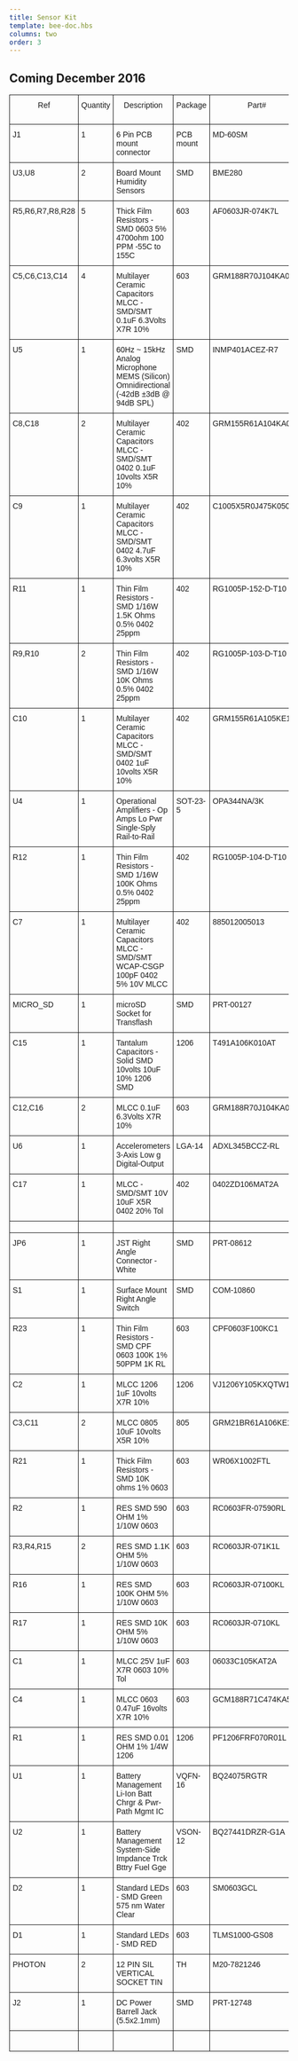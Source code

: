 ```yaml
---
title: Sensor Kit
template: bee-doc.hbs
columns: two
order: 3
---
```


## Coming December 2016

<style type="text/css">
.tg  {border-collapse:collapse;border-spacing:0;}
.tg td{font-family:Arial, sans-serif;font-size:14px;padding:10px 5px;border-style:solid;border-width:1px;overflow:hidden;word-break:normal;}
.tg th{font-family:Arial, sans-serif;font-size:14px;font-weight:normal;padding:10px 5px;border-style:solid;border-width:1px;overflow:hidden;word-break:normal;}
.tg .tg-yw4l{vertical-align:top}
</style>
<table class="tg">
  <tr>
    <th class="tg-yw4l">Ref</th>
    <th class="tg-yw4l">Quantity</th>
    <th class="tg-yw4l">Description</th>
    <th class="tg-yw4l">Package</th>
    <th class="tg-yw4l">Part#</th>
    <th class="tg-yw4l">Manufacturer</th>
    <th class="tg-yw4l">Unit Cost</th>
    <th class="tg-yw4l">Total Cost</th>
  </tr>
  <tr>
    <td class="tg-yw4l">J1</td>
    <td class="tg-yw4l">1</td>
    <td class="tg-yw4l">6 Pin PCB mount connector</td>
    <td class="tg-yw4l">PCB mount</td>
    <td class="tg-yw4l">MD-60SM</td>
    <td class="tg-yw4l">CUI</td>
    <td class="tg-yw4l">$1.26</td>
    <td class="tg-yw4l">$1.26</td>
  </tr>
  <tr>
    <td class="tg-yw4l">U3,U8</td>
    <td class="tg-yw4l">2</td>
    <td class="tg-yw4l">Board Mount Humidity Sensors</td>
    <td class="tg-yw4l">SMD</td>
    <td class="tg-yw4l">BME280</td>
    <td class="tg-yw4l">Bosch Sensortec</td>
    <td class="tg-yw4l">$6.49</td>
    <td class="tg-yw4l">$12.98</td>
  </tr>
  <tr>
    <td class="tg-yw4l">R5,R6,R7,R8,R28</td>
    <td class="tg-yw4l">5</td>
    <td class="tg-yw4l">Thick Film Resistors - SMD 0603 5% 4700ohm 100 PPM -55C to 155C</td>
    <td class="tg-yw4l">603</td>
    <td class="tg-yw4l">AF0603JR-074K7L</td>
    <td class="tg-yw4l">Yageo</td>
    <td class="tg-yw4l">$0.03</td>
    <td class="tg-yw4l">$0.14</td>
  </tr>
  <tr>
    <td class="tg-yw4l">C5,C6,C13,C14</td>
    <td class="tg-yw4l">4</td>
    <td class="tg-yw4l">Multilayer Ceramic Capacitors MLCC - SMD/SMT 0.1uF 6.3Volts X7R 10%</td>
    <td class="tg-yw4l">603</td>
    <td class="tg-yw4l">GRM188R70J104KA01D</td>
    <td class="tg-yw4l">Murata</td>
    <td class="tg-yw4l">$0.03</td>
    <td class="tg-yw4l">$0.13</td>
  </tr>
  <tr>
    <td class="tg-yw4l">U5</td>
    <td class="tg-yw4l">1</td>
    <td class="tg-yw4l">60Hz ~ 15kHz Analog Microphone MEMS (Silicon) Omnidirectional (-42dB ±3dB @ 94dB SPL)</td>
    <td class="tg-yw4l">SMD</td>
    <td class="tg-yw4l">INMP401ACEZ-R7</td>
    <td class="tg-yw4l">InvenSense</td>
    <td class="tg-yw4l">$3.04</td>
    <td class="tg-yw4l">$3.04</td>
  </tr>
  <tr>
    <td class="tg-yw4l">C8,C18</td>
    <td class="tg-yw4l">2</td>
    <td class="tg-yw4l">Multilayer Ceramic Capacitors MLCC - SMD/SMT 0402 0.1uF 10volts X5R 10%</td>
    <td class="tg-yw4l">402</td>
    <td class="tg-yw4l">GRM155R61A104KA01D</td>
    <td class="tg-yw4l">Murata</td>
    <td class="tg-yw4l">$0.01</td>
    <td class="tg-yw4l">$0.01</td>
  </tr>
  <tr>
    <td class="tg-yw4l">C9</td>
    <td class="tg-yw4l">1</td>
    <td class="tg-yw4l">Multilayer Ceramic Capacitors MLCC - SMD/SMT 0402 4.7uF 6.3volts X5R 10%</td>
    <td class="tg-yw4l">402</td>
    <td class="tg-yw4l">C1005X5R0J475K050BC</td>
    <td class="tg-yw4l">TDK</td>
    <td class="tg-yw4l">$0.35</td>
    <td class="tg-yw4l">$0.35</td>
  </tr>
  <tr>
    <td class="tg-yw4l">R11</td>
    <td class="tg-yw4l">1</td>
    <td class="tg-yw4l">Thin Film Resistors - SMD 1/16W 1.5K Ohms 0.5% 0402 25ppm</td>
    <td class="tg-yw4l">402</td>
    <td class="tg-yw4l">RG1005P-152-D-T10</td>
    <td class="tg-yw4l">Susumu</td>
    <td class="tg-yw4l">$0.07</td>
    <td class="tg-yw4l">$0.07</td>
  </tr>
  <tr>
    <td class="tg-yw4l">R9,R10</td>
    <td class="tg-yw4l">2</td>
    <td class="tg-yw4l">Thin Film Resistors - SMD 1/16W 10K Ohms 0.5% 0402 25ppm</td>
    <td class="tg-yw4l">402</td>
    <td class="tg-yw4l">RG1005P-103-D-T10</td>
    <td class="tg-yw4l">Susumu</td>
    <td class="tg-yw4l">$0.07</td>
    <td class="tg-yw4l">$0.13</td>
  </tr>
  <tr>
    <td class="tg-yw4l">C10</td>
    <td class="tg-yw4l">1</td>
    <td class="tg-yw4l">Multilayer Ceramic Capacitors MLCC - SMD/SMT 0402 1uF 10volts X5R 10%</td>
    <td class="tg-yw4l">402</td>
    <td class="tg-yw4l">GRM155R61A105KE15D</td>
    <td class="tg-yw4l">Murata</td>
    <td class="tg-yw4l">$0.01</td>
    <td class="tg-yw4l">$0.01</td>
  </tr>
  <tr>
    <td class="tg-yw4l">U4</td>
    <td class="tg-yw4l">1</td>
    <td class="tg-yw4l">Operational Amplifiers - Op Amps Lo Pwr Single-Sply Rail-to-Rail</td>
    <td class="tg-yw4l">SOT-23-5</td>
    <td class="tg-yw4l">OPA344NA/3K</td>
    <td class="tg-yw4l">Texas Instruments</td>
    <td class="tg-yw4l">$1.19</td>
    <td class="tg-yw4l">$1.19</td>
  </tr>
  <tr>
    <td class="tg-yw4l">R12</td>
    <td class="tg-yw4l">1</td>
    <td class="tg-yw4l">Thin Film Resistors - SMD 1/16W 100K Ohms 0.5% 0402 25ppm</td>
    <td class="tg-yw4l">402</td>
    <td class="tg-yw4l">RG1005P-104-D-T10</td>
    <td class="tg-yw4l">Susumu</td>
    <td class="tg-yw4l">$0.01</td>
    <td class="tg-yw4l">$0.01</td>
  </tr>
  <tr>
    <td class="tg-yw4l">C7</td>
    <td class="tg-yw4l">1</td>
    <td class="tg-yw4l">Multilayer Ceramic Capacitors MLCC - SMD/SMT WCAP-CSGP 100pF 0402 5% 10V MLCC</td>
    <td class="tg-yw4l">402</td>
    <td class="tg-yw4l">885012005013</td>
    <td class="tg-yw4l">Wurth Electronics</td>
    <td class="tg-yw4l">$0.06</td>
    <td class="tg-yw4l">$0.06</td>
  </tr>
  <tr>
    <td class="tg-yw4l">MICRO_SD</td>
    <td class="tg-yw4l">1</td>
    <td class="tg-yw4l">microSD Socket for Transflash</td>
    <td class="tg-yw4l">SMD</td>
    <td class="tg-yw4l">PRT-00127</td>
    <td class="tg-yw4l">Sparkfun</td>
    <td class="tg-yw4l">$3.95</td>
    <td class="tg-yw4l">$3.95</td>
  </tr>
  <tr>
    <td class="tg-yw4l">C15</td>
    <td class="tg-yw4l">1</td>
    <td class="tg-yw4l">Tantalum Capacitors - Solid SMD 10volts 10uF 10% 1206 SMD</td>
    <td class="tg-yw4l">1206</td>
    <td class="tg-yw4l">T491A106K010AT</td>
    <td class="tg-yw4l">Kemet</td>
    <td class="tg-yw4l">$0.22</td>
    <td class="tg-yw4l">$0.22</td>
  </tr>
  <tr>
    <td class="tg-yw4l">C12,C16</td>
    <td class="tg-yw4l">2</td>
    <td class="tg-yw4l">MLCC 0.1uF 6.3Volts X7R 10%</td>
    <td class="tg-yw4l">603</td>
    <td class="tg-yw4l">GRM188R70J104KA01D</td>
    <td class="tg-yw4l">Murata</td>
    <td class="tg-yw4l">$0.03</td>
    <td class="tg-yw4l">$0.07</td>
  </tr>
  <tr>
    <td class="tg-yw4l">U6</td>
    <td class="tg-yw4l">1</td>
    <td class="tg-yw4l">Accelerometers 3-Axis Low g Digital-Output</td>
    <td class="tg-yw4l">LGA-14</td>
    <td class="tg-yw4l">ADXL345BCCZ-RL</td>
    <td class="tg-yw4l">Analog Devices</td>
    <td class="tg-yw4l">$6.23</td>
    <td class="tg-yw4l">$6.23</td>
  </tr>
  <tr>
    <td class="tg-yw4l">C17</td>
    <td class="tg-yw4l">1</td>
    <td class="tg-yw4l">MLCC - SMD/SMT 10V 10uF X5R 0402 20% Tol</td>
    <td class="tg-yw4l">402</td>
    <td class="tg-yw4l">0402ZD106MAT2A</td>
    <td class="tg-yw4l">AVX</td>
    <td class="tg-yw4l">$0.37</td>
    <td class="tg-yw4l">$0.37</td>
  </tr>
  <tr>
    <td class="tg-yw4l"></td>
    <td class="tg-yw4l"></td>
    <td class="tg-yw4l"></td>
    <td class="tg-yw4l"></td>
    <td class="tg-yw4l"></td>
    <td class="tg-yw4l"></td>
    <td class="tg-yw4l"></td>
    <td class="tg-yw4l"></td>
  </tr>
  <tr>
    <td class="tg-yw4l">JP6</td>
    <td class="tg-yw4l">1</td>
    <td class="tg-yw4l">JST Right Angle Connector - White</td>
    <td class="tg-yw4l">SMD</td>
    <td class="tg-yw4l">PRT-08612</td>
    <td class="tg-yw4l">Sparkfun</td>
    <td class="tg-yw4l">$0.95</td>
    <td class="tg-yw4l">$0.95</td>
  </tr>
  <tr>
    <td class="tg-yw4l">S1</td>
    <td class="tg-yw4l">1</td>
    <td class="tg-yw4l">Surface Mount Right Angle Switch</td>
    <td class="tg-yw4l">SMD</td>
    <td class="tg-yw4l">COM-10860</td>
    <td class="tg-yw4l">Sparkfun</td>
    <td class="tg-yw4l">$0.95</td>
    <td class="tg-yw4l">$0.95</td>
  </tr>
  <tr>
    <td class="tg-yw4l">R23</td>
    <td class="tg-yw4l">1</td>
    <td class="tg-yw4l">Thin Film Resistors - SMD CPF 0603 100K 1% 50PPM 1K RL</td>
    <td class="tg-yw4l">603</td>
    <td class="tg-yw4l">CPF0603F100KC1</td>
    <td class="tg-yw4l">TE Connectivity</td>
    <td class="tg-yw4l">$0.10</td>
    <td class="tg-yw4l">$0.10</td>
  </tr>
  <tr>
    <td class="tg-yw4l">C2</td>
    <td class="tg-yw4l">1</td>
    <td class="tg-yw4l">MLCC 1206 1uF 10volts X7R 10%</td>
    <td class="tg-yw4l">1206</td>
    <td class="tg-yw4l">VJ1206Y105KXQTW1BC</td>
    <td class="tg-yw4l">Vishay</td>
    <td class="tg-yw4l">$0.10</td>
    <td class="tg-yw4l">$0.10</td>
  </tr>
  <tr>
    <td class="tg-yw4l">C3,C11</td>
    <td class="tg-yw4l">2</td>
    <td class="tg-yw4l">MLCC 0805 10uF 10volts X5R 10%</td>
    <td class="tg-yw4l">805</td>
    <td class="tg-yw4l">GRM21BR61A106KE19L</td>
    <td class="tg-yw4l">Murata</td>
    <td class="tg-yw4l">$0.04</td>
    <td class="tg-yw4l">$0.09</td>
  </tr>
  <tr>
    <td class="tg-yw4l">R21</td>
    <td class="tg-yw4l">1</td>
    <td class="tg-yw4l">Thick Film Resistors - SMD 10K ohms 1% 0603</td>
    <td class="tg-yw4l">603</td>
    <td class="tg-yw4l">WR06X1002FTL</td>
    <td class="tg-yw4l">Walsin</td>
    <td class="tg-yw4l">$0.10</td>
    <td class="tg-yw4l">$0.10</td>
  </tr>
  <tr>
    <td class="tg-yw4l">R2</td>
    <td class="tg-yw4l">1</td>
    <td class="tg-yw4l">RES SMD 590 OHM 1% 1/10W 0603</td>
    <td class="tg-yw4l">603</td>
    <td class="tg-yw4l">RC0603FR-07590RL</td>
    <td class="tg-yw4l">Yageo</td>
    <td class="tg-yw4l">$0.01</td>
    <td class="tg-yw4l">$0.01</td>
  </tr>
  <tr>
    <td class="tg-yw4l">R3,R4,R15</td>
    <td class="tg-yw4l">2</td>
    <td class="tg-yw4l">RES SMD 1.1K OHM 5% 1/10W 0603</td>
    <td class="tg-yw4l">603</td>
    <td class="tg-yw4l">RC0603JR-071K1L</td>
    <td class="tg-yw4l">Yageo</td>
    <td class="tg-yw4l">$0.01</td>
    <td class="tg-yw4l">$0.02</td>
  </tr>
  <tr>
    <td class="tg-yw4l">R16</td>
    <td class="tg-yw4l">1</td>
    <td class="tg-yw4l">RES SMD 100K OHM 5% 1/10W 0603</td>
    <td class="tg-yw4l">603</td>
    <td class="tg-yw4l">RC0603JR-07100KL</td>
    <td class="tg-yw4l">Yageo</td>
    <td class="tg-yw4l">$0.01</td>
    <td class="tg-yw4l">$0.01</td>
  </tr>
  <tr>
    <td class="tg-yw4l">R17</td>
    <td class="tg-yw4l">1</td>
    <td class="tg-yw4l">RES SMD 10K OHM 5% 1/10W 0603</td>
    <td class="tg-yw4l">603</td>
    <td class="tg-yw4l">RC0603JR-0710KL</td>
    <td class="tg-yw4l">Yageo</td>
    <td class="tg-yw4l">$0.01</td>
    <td class="tg-yw4l">$0.01</td>
  </tr>
  <tr>
    <td class="tg-yw4l">C1</td>
    <td class="tg-yw4l">1</td>
    <td class="tg-yw4l">MLCC 25V 1uF X7R 0603 10% Tol</td>
    <td class="tg-yw4l">603</td>
    <td class="tg-yw4l">06033C105KAT2A</td>
    <td class="tg-yw4l">AVX</td>
    <td class="tg-yw4l">$0.11</td>
    <td class="tg-yw4l">$0.11</td>
  </tr>
  <tr>
    <td class="tg-yw4l">C4</td>
    <td class="tg-yw4l">1</td>
    <td class="tg-yw4l">MLCC 0603 0.47uF 16volts X7R 10%</td>
    <td class="tg-yw4l">603</td>
    <td class="tg-yw4l">GCM188R71C474KA55D</td>
    <td class="tg-yw4l">Murata</td>
    <td class="tg-yw4l">$0.12</td>
    <td class="tg-yw4l">$0.12</td>
  </tr>
  <tr>
    <td class="tg-yw4l">R1</td>
    <td class="tg-yw4l">1</td>
    <td class="tg-yw4l">RES SMD 0.01 OHM 1% 1/4W 1206</td>
    <td class="tg-yw4l">1206</td>
    <td class="tg-yw4l">PF1206FRF070R01L</td>
    <td class="tg-yw4l">Yageo</td>
    <td class="tg-yw4l">$0.40</td>
    <td class="tg-yw4l">$0.40</td>
  </tr>
  <tr>
    <td class="tg-yw4l">U1</td>
    <td class="tg-yw4l">1</td>
    <td class="tg-yw4l">Battery Management Li-Ion Batt Chrgr &amp; Pwr-Path Mgmt IC</td>
    <td class="tg-yw4l">VQFN-16</td>
    <td class="tg-yw4l">BQ24075RGTR</td>
    <td class="tg-yw4l">Texas Instruments</td>
    <td class="tg-yw4l">$2.02</td>
    <td class="tg-yw4l">$2.02</td>
  </tr>
  <tr>
    <td class="tg-yw4l">U2</td>
    <td class="tg-yw4l">1</td>
    <td class="tg-yw4l">Battery Management System-Side Impdance Trck Bttry Fuel Gge</td>
    <td class="tg-yw4l">VSON-12</td>
    <td class="tg-yw4l">BQ27441DRZR-G1A</td>
    <td class="tg-yw4l">Texas Instruments</td>
    <td class="tg-yw4l">$2.46</td>
    <td class="tg-yw4l">$2.46</td>
  </tr>
  <tr>
    <td class="tg-yw4l">D2</td>
    <td class="tg-yw4l">1</td>
    <td class="tg-yw4l">Standard LEDs - SMD Green 575 nm Water Clear</td>
    <td class="tg-yw4l">603</td>
    <td class="tg-yw4l">SM0603GCL</td>
    <td class="tg-yw4l">Bivar</td>
    <td class="tg-yw4l">$0.29</td>
    <td class="tg-yw4l">$0.29</td>
  </tr>
  <tr>
    <td class="tg-yw4l">D1</td>
    <td class="tg-yw4l">1</td>
    <td class="tg-yw4l">Standard LEDs - SMD RED</td>
    <td class="tg-yw4l">603</td>
    <td class="tg-yw4l">TLMS1000-GS08</td>
    <td class="tg-yw4l">Vishay</td>
    <td class="tg-yw4l">$0.28</td>
    <td class="tg-yw4l">$0.28</td>
  </tr>
  <tr>
    <td class="tg-yw4l">PHOTON</td>
    <td class="tg-yw4l">2</td>
    <td class="tg-yw4l">12 PIN SIL VERTICAL SOCKET TIN</td>
    <td class="tg-yw4l">TH</td>
    <td class="tg-yw4l">M20-7821246</td>
    <td class="tg-yw4l">Harwin</td>
    <td class="tg-yw4l">$1.42</td>
    <td class="tg-yw4l">$2.84</td>
  </tr>
  <tr>
    <td class="tg-yw4l">J2</td>
    <td class="tg-yw4l">1</td>
    <td class="tg-yw4l">DC Power Barrell Jack (5.5x2.1mm)</td>
    <td class="tg-yw4l">SMD</td>
    <td class="tg-yw4l">PRT-12748</td>
    <td class="tg-yw4l">Sparkfun</td>
    <td class="tg-yw4l">$1.50</td>
    <td class="tg-yw4l">$1.50</td>
  </tr>
  <tr>
    <td class="tg-yw4l"></td>
    <td class="tg-yw4l"></td>
    <td class="tg-yw4l"></td>
    <td class="tg-yw4l"></td>
    <td class="tg-yw4l"></td>
    <td class="tg-yw4l"></td>
    <td class="tg-yw4l"></td>
    <td class="tg-yw4l">$42.57</td>
  </tr>
</table>
